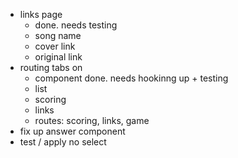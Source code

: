 - links page
  - done. needs testing
  - song name
  - cover link
  - original link
- routing tabs on
  - component done. needs hookinng up + testing
  - list
  - scoring
  - links
  - routes: scoring, links, game
- fix up answer component
- test / apply no select
